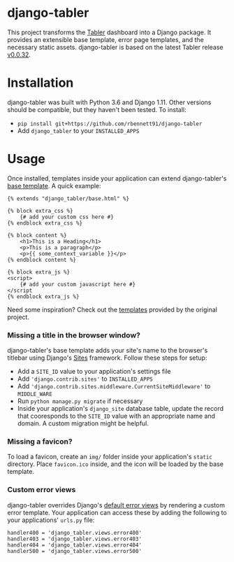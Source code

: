 # django-tabler

This project transforms the [Tabler](https://github.com/tabler/tabler) dashboard
into a Django package. It provides an extensible base template, error page templates,
and the necessary static assets. django-tabler is based on the latest Tabler
release [v0.0.32](https://github.com/tabler/tabler/releases/tag/v0.0.32).

# Installation
django-tabler was built with Python 3.6 and Django 1.11. Other versions should be compatible, but they haven't been tested. To install:
* `pip install git+https://github.com/rbennett91/django-tabler`
* Add `django_tabler` to your `INSTALLED_APPS`

# Usage
Once installed, templates inside your application can extend django-tabler's
[base template](https://github.com/rbennett91/django-tabler/blob/master/django_tabler/templates/django_tabler/base.html). A quick example:
```
{% extends "django_tabler/base.html" %}

{% block extra_css %}
    {# add your custom css here #}
{% endblock extra_css %}

{% block content %}
    <h1>This is a Heading</h1>
    <p>This is a paragraph</p>
    <p>{{ some_context_variable }}</p>
{% endblock content %}

{% block extra_js %}
<script>
    {# add your custom javascript here #}
</script
{% endblock extra_js %}
```
Need some inspiration? Check out the [templates](https://github.com/tabler/tabler/tree/dev/dist)
provided by the original project.


### Missing a title in the browser window?
django-tabler's base template adds your site's name to the browser's titlebar using Django's
[Sites](https://docs.djangoproject.com/en/1.11/ref/contrib/sites/) framework.
Follow these steps for setup:
* Add a `SITE_ID` value to your application's settings file
* Add `'django.contrib.sites'` to `INSTALLED_APPS`
* Add `'django.contrib.sites.middleware.CurrentSiteMiddleware'` to `MIDDLE_WARE`
* Run `python manage.py migrate` if necessary
* Inside your application's `django_site` database table, update the record that cooresponds to the `SITE_ID`
value with an appropriate name and domain. A custom migration might be helpful.


### Missing a favicon?
To load a favicon, create an `img/` folder inside your application's `static` directory.
Place `favicon.ico` inside, and the icon will be loaded by the base template.


### Custom error views
django-tabler overrides Django's [default error views](https://docs.djangoproject.com/en/1.11/topics/http/views/#customizing-error-views)
by rendering a custom error template. Your application can access these by
adding the following to your applications' `urls.py` file:
```
handler400 = 'django_tabler.views.error400'
handler403 = 'django_tabler.views.error403'
handler404 = 'django_tabler.views.error404'
handler500 = 'django_tabler.views.error500'
```
